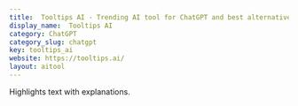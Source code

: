 ```yaml
---
title:  Tooltips AI - Trending AI tool for ChatGPT and best alternatives
display_name:  Tooltips AI
category: ChatGPT
category_slug: chatgpt
key: tooltips_ai
website: https://tooltips.ai/
layout: aitool
---
```


Highlights text with explanations.
